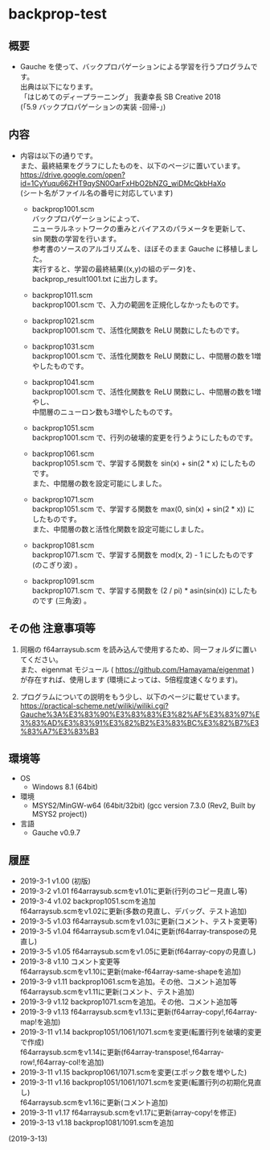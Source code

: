 # backprop-test

## 概要
- Gauche を使って、バックプロパゲーションによる学習を行うプログラムです。  
  出典は以下になります。  
  「はじめてのディープラーニング」 我妻幸長 SB Creative 2018  
    (「5.9 バックプロパゲーションの実装 -回帰-」)


## 内容
- 内容は以下の通りです。  
  また、最終結果をグラフにしたものを、以下のページに置いています。  
  https://drive.google.com/open?id=1CyYuqu66ZHT9qySN0OarFxHbO2bNZG_wiDMcQkbHaXo  
  (シート名がファイル名の番号に対応しています)

  - backprop1001.scm  
    バックプロパゲーションによって、  
    ニューラルネットワークの重みとバイアスのパラメータを更新して、  
    sin 関数の学習を行います。  
    参考書のソースのアルゴリズムを、ほぼそのまま Gauche に移植しました。  
    実行すると、学習の最終結果((x,y)の組のデータ)を、  
    backprop_result1001.txt に出力します。

  - backprop1011.scm  
    backprop1001.scm で、入力の範囲を正規化しなかったものです。

  - backprop1021.scm  
    backprop1001.scm で、活性化関数を ReLU 関数にしたものです。

  - backprop1031.scm  
    backprop1001.scm で、活性化関数を ReLU 関数にし、中間層の数を1増やしたものです。

  - backprop1041.scm  
    backprop1001.scm で、活性化関数を ReLU 関数にし、中間層の数を1増やし、  
    中間層のニューロン数も3増やしたものです。

  - backprop1051.scm  
    backprop1001.scm で、行列の破壊的変更を行うようにしたものです。

  - backprop1061.scm  
    backprop1051.scm で、学習する関数を sin(x) + sin(2 * x) にしたものです。  
    また、中間層の数を設定可能にしました。

  - backprop1071.scm  
    backprop1051.scm で、学習する関数を max(0, sin(x) + sin(2 * x)) にしたものです。  
    また、中間層の数と活性化関数を設定可能にしました。

  - backprop1081.scm  
    backprop1071.scm で、学習する関数を mod(x, 2) - 1 にしたものです (のこぎり波) 。

  - backprop1091.scm  
    backprop1071.scm で、学習する関数を (2 / pi) * asin(sin(x)) にしたものです (三角波) 。


## その他 注意事項等
1. 同梱の f64arraysub.scm を読み込んで使用するため、同一フォルダに置いてください。  
   また、eigenmat モジュール ( https://github.com/Hamayama/eigenmat )  
   が存在すれば、使用します (環境によっては、5倍程度速くなります)。

2. プログラムについての説明をもう少し、以下のページに載せています。  
   https://practical-scheme.net/wiliki/wiliki.cgi?Gauche%3A%E3%83%90%E3%83%83%E3%82%AF%E3%83%97%E3%83%AD%E3%83%91%E3%82%B2%E3%83%BC%E3%82%B7%E3%83%A7%E3%83%B3


## 環境等
- OS
  - Windows 8.1 (64bit)
- 環境
  - MSYS2/MinGW-w64 (64bit/32bit) (gcc version 7.3.0 (Rev2, Built by MSYS2 project))
- 言語
  - Gauche v0.9.7

## 履歴
- 2019-3-1   v1.00 (初版)
- 2019-3-2   v1.01 f64arraysub.scmをv1.01に更新(行列のコピー見直し等)
- 2019-3-4   v1.02 backprop1051.scmを追加  
  f64arraysub.scmをv1.02に更新(多数の見直し、デバッグ、テスト追加)
- 2019-3-5   v1.03 f64arraysub.scmをv1.03に更新(コメント、テスト変更等)
- 2019-3-5   v1.04 f64arraysub.scmをv1.04に更新(f64array-transposeの見直し)
- 2019-3-5   v1.05 f64arraysub.scmをv1.05に更新(f64array-copyの見直し)
- 2019-3-8   v1.10 コメント変更等  
  f64arraysub.scmをv1.10に更新(make-f64array-same-shapeを追加)
- 2019-3-9   v1.11 backprop1061.scmを追加。その他、コメント追加等  
  f64arraysub.scmをv1.11に更新(コメント、テスト追加)
- 2019-3-9   v1.12 backprop1071.scmを追加。その他、コメント追加等
- 2019-3-9   v1.13 f64arraysub.scmをv1.13に更新(f64array-copy!,f64array-map!を追加)
- 2019-3-11  v1.14 backprop1051/1061/1071.scmを変更(転置行列を破壊的変更で作成)  
  f64arraysub.scmをv1.14に更新(f64array-transpose!,f64array-row!,f64array-col!を追加)
- 2019-3-11  v1.15 backprop1061/1071.scmを変更(エポック数を増やした)
- 2019-3-11  v1.16 backprop1051/1061/1071.scmを変更(転置行列の初期化見直し)  
  f64arraysub.scmをv1.16に更新(コメント追加)
- 2019-3-11  v1.17 f64arraysub.scmをv1.17に更新(array-copy!を修正)
- 2019-3-13  v1.18 backprop1081/1091.scmを追加


(2019-3-13)
